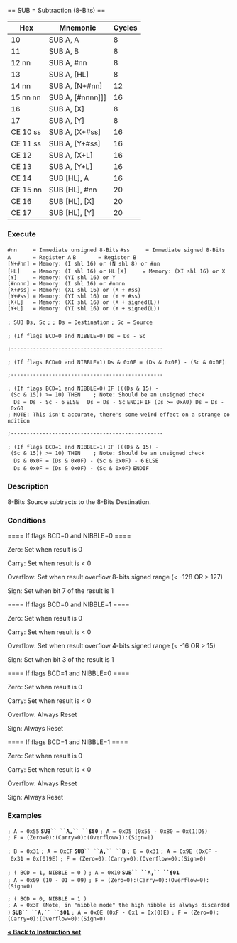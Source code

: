 \== SUB = Subtraction (8-Bits) ==

| Hex      | Mnemonic              | Cycles |
| -------- | --------------------- | ------ |
| 10       | SUB A, A              | 8      |
| 11       | SUB A, B              | 8      |
| 12 nn    | SUB A, \#nn           | 8      |
| 13       | SUB A, \[HL\]         | 8      |
| 14 nn    | SUB A, \[N+\#nn\]     | 12     |
| 15 nn nn | SUB A, \[\#nnnn\]\]\] | 16     |
| 16       | SUB A, \[X\]          | 8      |
| 17       | SUB A, \[Y\]          | 8      |
| CE 10 ss | SUB A, \[X+\#ss\]     | 16     |
| CE 11 ss | SUB A, \[Y+\#ss\]     | 16     |
| CE 12    | SUB A, \[X+L\]        | 16     |
| CE 13    | SUB A, \[Y+L\]        | 16     |
| CE 14    | SUB \[HL\], A         | 16     |
| CE 15 nn | SUB \[HL\], \#nn      | 20     |
| CE 16    | SUB \[HL\], \[X\]     | 20     |
| CE 17    | SUB \[HL\], \[Y\]     | 20     |

### Execute

`#nn     = Immediate unsigned 8-Bits`
`#ss     = Immediate signed 8-Bits`
`A       = Register A`
`B       = Register B`
`[N+#nn] = Memory: (I shl 16) or (N shl 8) or #nn`
`[HL]    = Memory: (I shl 16) or HL`
`[X]     = Memory: (XI shl 16) or X`
`[Y]     = Memory: (YI shl 16) or Y`
`[#nnnn] = Memory: (I shl 16) or #nnnn`
`[X+#ss] = Memory: (XI shl 16) or (X + #ss)`
`[Y+#ss] = Memory: (YI shl 16) or (Y + #ss)`
`[X+L]   = Memory: (XI shl 16) or (X + signed(L))`
`[Y+L]   = Memory: (YI shl 16) or (Y + signed(L))`

`; SUB Ds, Sc`
`;`
`; Ds = Destination`
`; Sc = Source`

`; (If flags BCD=0 and NIBBLE=0)`
`Ds = Ds - Sc`

`;------------------------------------------------ `

`; (If flags BCD=0 and NIBBLE=1)`
`Ds & 0x0F = (Ds & 0x0F) - (Sc & 0x0F)`

`;------------------------------------------------`

`; (If flags BCD=1 and NIBBLE=0)`
`IF (((Ds & 15) - (Sc & 15)) >= 10) THEN    ; Note: Should be an unsigned check`
`  Ds = Ds - Sc - 6`
`ELSE`
`  Ds = Ds - Sc`
`ENDIF`
`IF (Ds >= 0xA0) Ds = Ds - 0x60`
`; NOTE: This isn't accurate, there's some weird effect on a strange condition`

`;------------------------------------------------`

`; (If flags BCD=1 and NIBBLE=1)`
`IF (((Ds & 15) - (Sc & 15)) >= 10) THEN    ; Note: Should be an unsigned check`
`  Ds & 0x0F = (Ds & 0x0F) - (Sc & 0x0F) - 6`
`ELSE`
`  Ds & 0x0F = (Ds & 0x0F) - (Sc & 0x0F)`
`ENDIF`

### Description

8-Bits Source subtracts to the 8-Bits Destination.

### Conditions

\==== If flags BCD=0 and NIBBLE=0 ====

Zero: Set when result is 0

Carry: Set when result is \< 0

Overflow: Set when result overflow 8-bits signed range (\< -128 OR \>
127)

Sign: Set when bit 7 of the result is 1

\==== If flags BCD=0 and NIBBLE=1 ====

Zero: Set when result is 0

Carry: Set when result is \< 0

Overflow: Set when result overflow 4-bits signed range (\< -16 OR \> 15)

Sign: Set when bit 3 of the result is 1

\==== If flags BCD=1 and NIBBLE=0 ====

Zero: Set when result is 0

Carry: Set when result is \< 0

Overflow: Always Reset

Sign: Always Reset

\==== If flags BCD=1 and NIBBLE=1 ====

Zero: Set when result is 0

Carry: Set when result is \< 0

Overflow: Always Reset

Sign: Always Reset

### Examples

`; A = 0x55`
**`SUB`` ``A,`` ``$80`**
`; A = 0xD5 (0x55 - 0x80 = 0x(1)D5)`
`; F = (Zero=0):(Carry=0):(Overflow=1):(Sign=1)`

`; B = 0x31`
`; A = 0xCF`
**`SUB`` ``A,`` ``B`**
`; B = 0x31`
`; A = 0x9E (0xCF - 0x31 = 0x(0)9E)`
`; F = (Zero=0):(Carry=0):(Overflow=0):(Sign=0)`

`; ( BCD = 1, NIBBLE = 0 )`
`; A = 0x10`
**`SUB`` ``A,``
``$01`**
`; A = 0x09 (10 - 01 = 09)`
`; F = (Zero=0):(Carry=0):(Overflow=0):(Sign=0)`

`; ( BCD = 0, NIBBLE = 1 )`
`; A = 0x3F (Note, in "nibble mode" the high nibble is always discarded)`
**`SUB`` ``A,`` ``$01`**
`; A = 0x0E (0xF - 0x1 = 0x(0)E)`
`; F = (Zero=0):(Carry=0):(Overflow=0):(Sign=0)`

[**« Back to Instruction set**](PM_InstructionList "wikilink")